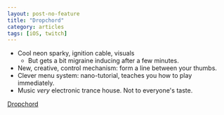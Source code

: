 ```yaml
---
layout: post-no-feature
title: "Dropchord"
category: articles
tags: [iOS, twitch]
---
```


* Cool neon sparky, ignition cable, visuals
  * But gets a bit migraine inducing after a few minutes.
* New, creative, control mechanism: form a line between your thumbs.
* Clever menu system: nano-tutorial, teaches you how to play immediately.
* Music *very* electronic trance house. Not to everyone's taste.

[Dropchord](http://www.dropchord.com/)